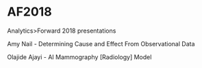 # AF2018
Analytics>Forward 2018 presentations

Amy Nail - Determining Cause and Effect From Observational Data

Olajide Ajayi - AI Mammography [Radiology] Model
